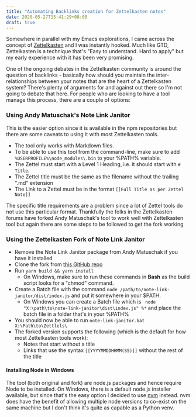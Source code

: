 ```yaml
---
title: "Automating Backlinks creation for Zettelkasten notes"
date: 2020-05-27T15:41:29+08:00
draft: true
---
```


Somewhere in parallel with my Emacs explorations, I came across the concept of [Zettelkasten](https://zettelkasten.de/posts/overview/) and I was instantly hooked. Much like GTD, Zettelkasten is a technique that's "Easy to understand. Hard to apply" but my early experience with it has been very promising.

One of the ongoing debates in the Zettelkasten community is around the question of backlinks - basically how should you maintain the inter-relationships between your notes that are the heart of a Zettelkasten system? There's plenty of arguments for and against out there so I'm not going to debate that here. For people who are looking to have a tool manage this process, there are a couple of options:

### Using Andy Matuschak's Note Link Janitor
This is the easier option since it is available in the npm repositories but there are some caveats to using it with most Zettelkasten tools.
* The tool only works with Markdown files.
* To be able to use this tool from the command-line, make sure to add ```%USERPROFILE%\node_modules\.bin``` to your %PATH% variable.
* The Zettel must start with a Level 1 Heading, i.e. it should start with ```# Title```.
* The Zettel title must be the same as the filename without the trailing ".md" extension
* The Link to a Zettel must be in the format ```[[Full Title as per Zettel Note]]```

The specific title requirements are a problem since a lot of Zettel tools do not use this particular format. Thankfully the folks in the Zettelkasten forums have forked Andy Matuschak's tool to work well with Zettelkasten tool but again there are some steps to be followed to get the fork working

### Using the Zettelkasten Fork of Note Link Janitor
* Remove the Note Link Janitor package from Andy Matuschak if you have it installed
* Clone the fork from [this GitHub repo](https://github.com/PiotrSss/note-link-janitor)
* Run ```yarn build && yarn install```
    - On Windows, make sure to run these commands in **Bash** as the build script looks for a "chmod" command.
* Create a Batch file with the command ```node /path/to/note-link-janitor/dist/index.js``` and put it somewhere in your $PATH.
    - On Windows you can create a Batch file which is ``` node  "X:\path\to\note-link-janitor\dist\index.js" %*``` and place the batch file in a folder that's in your %PATH%
* You should now be able to run ```note-link-janitor.bat X:\Path\to\Zettlels\```
* The forked version supports the following (which is the default for how most Zettelkasten tools work):
    - Notes that start without a title
    - Links that use the syntax ```[[YYYYMMDDHHMM(SS)]]``` without the rest of the title

#### Installing Node in Windows
The tool (both original and fork) are node.js packages and hence require Node to be installed. On Windows, there is a default node.js installer available, but since that's the easy option I decided to use [nvm](https://github.com/coreybutler/nvm-windows) instead. nvm does have the benefit of allowing multiple node versions to co-exist on the same machine but I don't think it's quite as capable as a Python venv.
